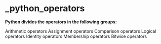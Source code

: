 # _python_operators
**Python divides the operators in the following groups:**

Arithmetic operators
Assignment operators
Comparison operators
Logical operators
Identity operators
Membership operators
Bitwise operators
